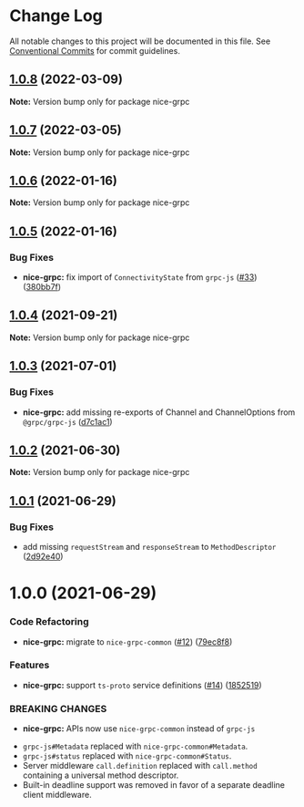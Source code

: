 # Change Log

All notable changes to this project will be documented in this file.
See [Conventional Commits](https://conventionalcommits.org) for commit guidelines.

## [1.0.8](https://github.com/deeplay-io/nice-grpc/compare/nice-grpc@1.0.7...nice-grpc@1.0.8) (2022-03-09)

**Note:** Version bump only for package nice-grpc





## [1.0.7](https://github.com/deeplay-io/nice-grpc/compare/nice-grpc@1.0.6...nice-grpc@1.0.7) (2022-03-05)

**Note:** Version bump only for package nice-grpc





## [1.0.6](https://github.com/deeplay-io/nice-grpc/compare/nice-grpc@1.0.5...nice-grpc@1.0.6) (2022-01-16)

**Note:** Version bump only for package nice-grpc





## [1.0.5](https://github.com/deeplay-io/nice-grpc/compare/nice-grpc@1.0.4...nice-grpc@1.0.5) (2022-01-16)


### Bug Fixes

* **nice-grpc:** fix import of `ConnectivityState` from `grpc-js` ([#33](https://github.com/deeplay-io/nice-grpc/issues/33)) ([380bb7f](https://github.com/deeplay-io/nice-grpc/commit/380bb7fd31265dcef7e01dfb1715a6ccb1bd363e))





## [1.0.4](https://github.com/deeplay-io/nice-grpc/compare/nice-grpc@1.0.3...nice-grpc@1.0.4) (2021-09-21)

**Note:** Version bump only for package nice-grpc





## [1.0.3](https://github.com/deeplay-io/nice-grpc/compare/nice-grpc@1.0.2...nice-grpc@1.0.3) (2021-07-01)


### Bug Fixes

* **nice-grpc:** add missing re-exports of Channel and ChannelOptions from `@grpc/grpc-js` ([d7c1ac1](https://github.com/deeplay-io/nice-grpc/commit/d7c1ac19b5f2a3c56515157e35a01b63469ea7cf))





## [1.0.2](https://github.com/deeplay-io/nice-grpc/compare/nice-grpc@1.0.1...nice-grpc@1.0.2) (2021-06-30)

**Note:** Version bump only for package nice-grpc





## [1.0.1](https://github.com/deeplay-io/nice-grpc/compare/nice-grpc@1.0.0...nice-grpc@1.0.1) (2021-06-29)


### Bug Fixes

* add missing `requestStream` and `responseStream` to `MethodDescriptor` ([2d92e40](https://github.com/deeplay-io/nice-grpc/commit/2d92e40564f646d80dccbde6e5cda6a8eadf4ba3))





# 1.0.0 (2021-06-29)


### Code Refactoring

* **nice-grpc:** migrate to `nice-grpc-common` ([#12](https://github.com/deeplay-io/nice-grpc/issues/12)) ([79ec8f8](https://github.com/deeplay-io/nice-grpc/commit/79ec8f8c7c1df9d6d5df4f268acef9c86de766c9))


### Features

* **nice-grpc:** support `ts-proto` service definitions ([#14](https://github.com/deeplay-io/nice-grpc/issues/14)) ([1852519](https://github.com/deeplay-io/nice-grpc/commit/1852519dd8cdb7f616a5a2a14bb45d8902c171c3))


### BREAKING CHANGES

* **nice-grpc:** APIs now use `nice-grpc-common` instead of `grpc-js`

- `grpc-js#Metadata` replaced with `nice-grpc-common#Metadata`.
- `grpc-js#status` replaced with `nice-grpc-common#Status`.
- Server middleware `call.definition` replaced with `call.method` containing a universal method descriptor.
- Built-in deadline support was removed in favor of a separate deadline client middleware.

